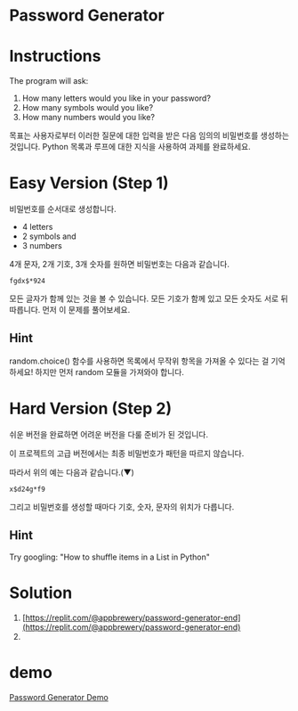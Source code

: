 # Password Generator

# Instructions

The program will ask:
1. How many letters would you like in your password?
2. How many symbols would you like?
3. How many numbers would you like?

목표는 사용자로부터 이러한 질문에 대한 입력을 받은 다음 임의의 비밀번호를 생성하는 것입니다. Python 목록과 루프에 대한 지식을 사용하여 과제를 완료하세요.

# Easy Version (Step 1)

비밀번호를 순서대로 생성합니다.
* 4 letters
* 2 symbols and
* 3 numbers

4개 문자, 2개 기호, 3개 숫자를 원하면 비밀번호는 다음과 같습니다.

```
fgdx$*924
```
모든 글자가 함께 있는 것을 볼 수 있습니다. 모든 기호가 함께 있고 모든 숫자도 서로 뒤따릅니다. 먼저 이 문제를 풀어보세요.

## Hint
random.choice() 함수를 사용하면 목록에서 무작위 항목을 가져올 수 있다는 걸 기억하세요! 하지만 먼저 random 모듈을 가져와야 합니다.

# Hard Version (Step 2)

쉬운 버전을 완료하면 어려운 버전을 다룰 준비가 된 것입니다.

이 프로젝트의 고급 버전에서는 최종 비밀번호가 패턴을 따르지 않습니다.

따라서 위의 예는 다음과 같습니다.(▼)
```
x$d24g*f9
```
그리고 비밀번호를 생성할 때마다 기호, 숫자, 문자의 위치가 다릅니다.

## Hint
Try googling: "How to shuffle items in a List in Python"

# Solution
1. [https://replit.com/@appbrewery/password-generator-end](https://replit.com/@appbrewery/password-generator-end)
2. 

# demo
[Password Generator Demo](https://appbrewery.github.io/python-day5-demo/)